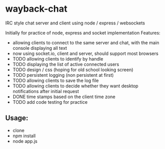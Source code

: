 # wayback-chat
IRC style chat server and client using node / express / websockets

Initially for practice of node, express and socket implementation
Features:
* allowing clients to connect to the same server and chat, with the main console displaying all text
* now using socket.io, client and server, should support most browsers
* TODO allowing clients to identify by handle
* TODO displaying the list of active connected users
* TODO design / css (hoping for old school looking screen)
* TODO persistent logging (non persistent at first)
* TODO allowing clients to save the log file
* TODO allowing clients to decide whether they want desktop notifications after initial request
* DONE time stamps based on the client time zone
* TODO add code testing for practice

## Usage:

* clone
* npm install
* node app.js



